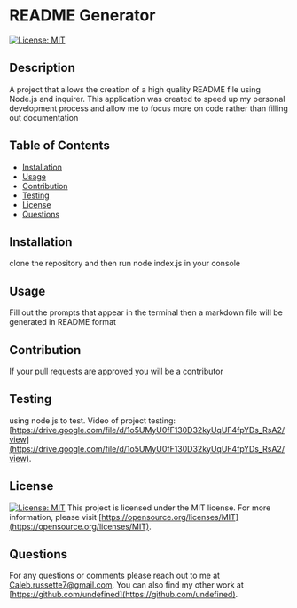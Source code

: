 # README Generator
[![License: MIT](https://img.shields.io/badge/License-MIT-yellow.svg)](https://opensource.org/licenses/MIT)
## Description
A project that allows the creation of a high quality README file using Node.js and inquirer. This application was created to speed up my personal development process and allow me to focus more on code rather than filling out documentation
## Table of Contents
- [Installation](#installation)
- [Usage](#usage)
- [Contribution](#contribution)
- [Testing](#testing)
- [License](#license)
- [Questions](#questions)
## Installation
clone the repository and then run node index.js in your console
## Usage
Fill out the prompts that appear in the terminal then a markdown file will be generated in README format
## Contribution
If your pull requests are approved you will be a contributor
## Testing
using node.js to test. Video of project testing: [https://drive.google.com/file/d/1o5UMyU0fF130D32kyUqUF4fpYDs_RsA2/view](https://drive.google.com/file/d/1o5UMyU0fF130D32kyUqUF4fpYDs_RsA2/view).
## License
[![License: MIT](https://img.shields.io/badge/License-MIT-yellow.svg)](https://opensource.org/licenses/MIT)
This project is licensed under the MIT license. For more information, please visit [https://opensource.org/licenses/MIT](https://opensource.org/licenses/MIT).
## Questions
For any questions or comments please reach out to me at [Caleb.russette7@gmail.com](mailto:Caleb.russette7@gmail.com). You can also find my other work at [https://github.com/undefined](https://github.com/undefined).
